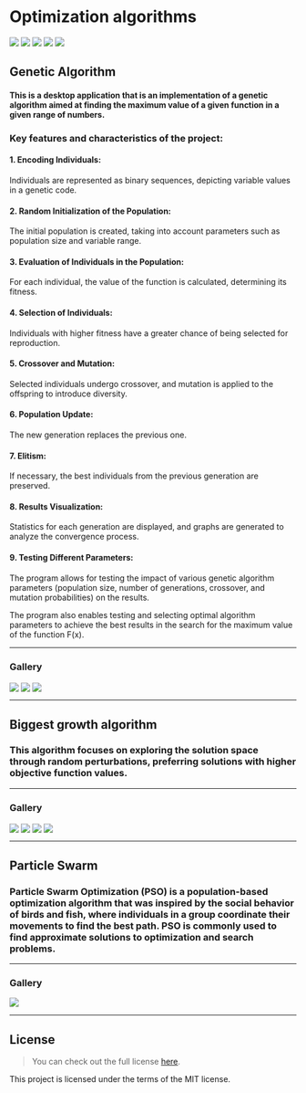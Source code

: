 # Optimization algorithms

![](https://img.shields.io/badge/.NET%20-7.0-blue)
![](https://img.shields.io/badge/C%23-10-green)
![](https://img.shields.io/badge/License-MIT-blue)
![](https://img.shields.io/badge/Visual%20Studio-2022-orange)
![](https://img.shields.io/badge/ScottPlot-blueviolet)

## Genetic Algorithm

#### This is a desktop application that is an implementation of a genetic algorithm aimed at finding the maximum value of a given function in a given range of numbers.

### Key features and characteristics of the project:

#### 1. Encoding Individuals:
Individuals are represented as binary sequences, depicting variable values in a genetic code.

#### 2. Random Initialization of the Population: 
The initial population is created, taking into account parameters such as population size and variable range.

#### 3. Evaluation of Individuals in the Population: 
For each individual, the value of the function is calculated, determining its fitness.

#### 4. Selection of Individuals: 
Individuals with higher fitness have a greater chance of being selected for reproduction.

#### 5. Crossover and Mutation: 
Selected individuals undergo crossover, and mutation is applied to the offspring to introduce diversity.

#### 6. Population Update: 
The new generation replaces the previous one.

#### 7. Elitism: 
If necessary, the best individuals from the previous generation are preserved.

#### 8. Results Visualization: 
Statistics for each generation are displayed, and graphs are generated to analyze the convergence process.

#### 9. Testing Different Parameters: 
The program allows for testing the impact of various genetic algorithm parameters (population size, number of generations, crossover, and mutation probabilities) on the results.

The program also enables testing and selecting optimal algorithm parameters to achieve the best results in the search for the maximum value of the function F(x).

---

### Gallery

<img align="center" src="Image/app_1.png"/>
<img align="center" src="Image/app_2.png"/>
<img align="center" src="Image/app_3.png"/>

---

## Biggest growth algorithm

### This algorithm focuses on exploring the solution space through random perturbations, preferring solutions with higher objective function values.

---

### Gallery

<img align="center" src="Image/app_4.png"/>
<img align="center" src="Image/app_5.png"/>
<img align="center" src="Image/app_6.png"/>
<img align="center" src="Image/app_7.png"/>

---

## Particle Swarm

### Particle Swarm Optimization (PSO) is a population-based optimization algorithm that was inspired by the social behavior of birds and fish, where individuals in a group coordinate their movements to find the best path. PSO is commonly used to find approximate solutions to optimization and search problems.

---

### Gallery

<img align="center" src="Image/app_8.png"/>

---

## License

>You can check out the full license [here](https://github.com/ymatko/INA/blob/main/LICENSE.txt).

This project is licensed under the terms of the MIT license.
